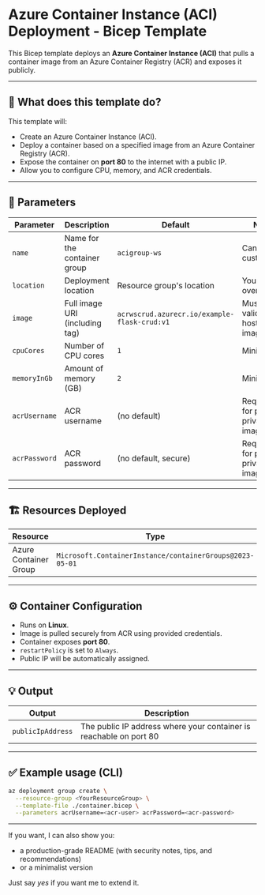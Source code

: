 # Azure Container Instance (ACI) Deployment - Bicep Template

This Bicep template deploys an **Azure Container Instance (ACI)** that pulls a container image from an Azure Container Registry (ACR) and exposes it publicly.

---

## 📄 What does this template do?

This template will:

- Create an Azure Container Instance (ACI).
- Deploy a container based on a specified image from an Azure Container Registry (ACR).
- Expose the container on **port 80** to the internet with a public IP.
- Allow you to configure CPU, memory, and ACR credentials.

---

## 🧩 Parameters

| Parameter | Description | Default | Notes |
|-----------|-------------|---------|-------|
| `name` | Name for the container group | `acigroup-ws` | Can be customized. |
| `location` | Deployment location | Resource group's location | You may override it. |
| `image` | Full image URI (including tag) | `acrwscrud.azurecr.io/example-flask-crud:v1` | Must be a valid ACR-hosted image. |
| `cpuCores` | Number of CPU cores | `1` | Minimum `1`. |
| `memoryInGb` | Amount of memory (GB) | `2` | Minimum `1`. |
| `acrUsername` | ACR username | (no default) | Required for pulling private images. |
| `acrPassword` | ACR password | (no default, secure) | Required for pulling private images. |

---

## 🏗️ Resources Deployed

| Resource | Type |
|----------|------|
| Azure Container Group | `Microsoft.ContainerInstance/containerGroups@2023-05-01` |

---

## ⚙️ Container Configuration

- Runs on **Linux**.
- Image is pulled securely from ACR using provided credentials.
- Container exposes **port 80**.
- `restartPolicy` is set to `Always`.
- Public IP will be automatically assigned.

---

## 💡 Output

| Output | Description |
|--------|-------------|
| `publicIpAddress` | The public IP address where your container is reachable on port 80 |

---

## ✅ Example usage (CLI)

```bash
az deployment group create \
  --resource-group <YourResourceGroup> \
  --template-file ./container.bicep \
  --parameters acrUsername=<acr-user> acrPassword=<acr-password>
```

---

If you want, I can also show you:
- a production-grade README (with security notes, tips, and recommendations)
- or a minimalist version

Just say *yes* if you want me to extend it.